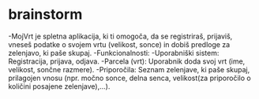 # brainstorm

-MojVrt je spletna aplikacija, ki ti omogoča, da se registriraš, prijaviš, vneseš podatke o svojem vrtu (velikost, sonce) in dobiš predloge za zelenjavo, ki paše skupaj. 
-Funkcionalnosti: 
-Uporabniški sistem: Registracija, prijava, odjava.
-Parcela (vrt): Uporabnik doda svoj vrt (ime, velikost, sončne razmere).
-Priporočila: Seznam zelenjave, ki paše skupaj, prilagojen vnosu (npr. močno sonce, delna senca, velikost(za priporočilo o količini posajene zelenjave),...).
